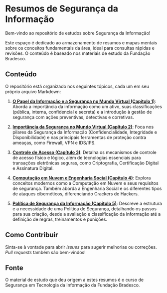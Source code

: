 # Resumos de Segurança da Informação

Bem-vindo ao repositório de estudos sobre Segurança da Informação!

Este espaço é dedicado ao armazenamento de resumos e mapas mentais sobre os conceitos fundamentais da área, ideal para consultas rápidas e revisões. O conteúdo é baseado nos materiais de estudo da Fundação Bradesco.

## Conteúdo

O repositório está organizado nos seguintes tópicos, cada um em seu próprio arquivo Markdown:

1.  **[O Papel da Informação e a Segurança no Mundo Virtual (Capítulo 1)](Capitulo1.md)**: Aborda a importância da informação como um ativo, suas classificações (pública, interna, confidencial e secreta) e a introdução à gestão de segurança com ações preventivas, detectivas e corretivas.

2.  **[Importância da Segurança no Mundo Virtual (Capítulo 2)](./Capitulo2.md)**: Foca nos pilares da Segurança da Informação (Confidencialidade, Integridade e Disponibilidade) e nas principais ferramentas de proteção contra ameaças, como Firewall, VPN e IDS/IPS.

3.  **[Controle de Acesso (Capítulo 3)](./capitulo3.md)**: Detalha os mecanismos de controle de acesso físico e lógico, além de tecnologias essenciais para transações eletrônicas seguras, como Criptografia, Certificação Digital e Assinatura Digital.

4.  **[Computação em Nuvem e Engenharia Social (Capítulo 4)](./capitulo4.md)**: Explora conceitos modernos como a Computação em Nuvem e seus requisitos de segurança. Também aborda a Engenharia Social e os diferentes tipos de ataques cibernéticos, diferenciando Crackers de Hackers.

5.  **[Política de Segurança da Informação (Capítulo 5)](./capitulo5.md)**: Descreve a estrutura e a necessidade de uma Política de Segurança, detalhando os passos para sua criação, desde a avaliação e classificação da informação até a definição de regras, treinamentos e punições.

## Como Contribuir

Sinta-se à vontade para abrir *issues* para sugerir melhorias ou correções. *Pull requests* também são bem-vindos!

## Fonte

O material de estudo que deu origem a estes resumos é o curso de Segurança em Tecnologia da Informação da Fundação Bradesco. 
